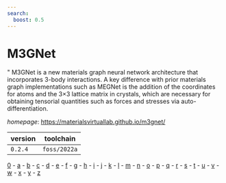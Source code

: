```yaml
---
search:
  boost: 0.5
---
```

# M3GNet

" M3GNet is a new materials graph neural network architecture that incorporates 3-body interactions. A key difference with prior materials graph implementations such as MEGNet is the addition of the coordinates for atoms and the 3×3 lattice matrix in crystals, which are necessary for obtaining tensorial quantities such as forces and stresses via auto-differentiation.

*homepage*: <https://materialsvirtuallab.github.io/m3gnet/>

version | toolchain
--------|----------
``0.2.4`` | ``foss/2022a``

[0](../0/index.md) - [a](../a/index.md) - [b](../b/index.md) - [c](../c/index.md) - [d](../d/index.md) - [e](../e/index.md) - [f](../f/index.md) - [g](../g/index.md) - [h](../h/index.md) - [i](../i/index.md) - [j](../j/index.md) - [k](../k/index.md) - [l](../l/index.md) - [m](../m/index.md) - [n](../n/index.md) - [o](../o/index.md) - [p](../p/index.md) - [q](../q/index.md) - [r](../r/index.md) - [s](../s/index.md) - [t](../t/index.md) - [u](../u/index.md) - [v](../v/index.md) - [w](../w/index.md) - [x](../x/index.md) - [y](../y/index.md) - [z](../z/index.md)

